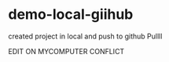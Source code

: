 # demo-local-giihub
created project in local and push to github
Pullll









EDIT ON MYCOMPUTER CONFLICT
